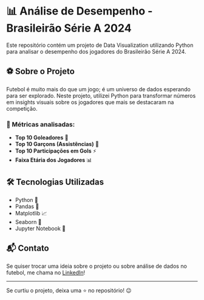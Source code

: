 # 📊 Análise de Desempenho - Brasileirão Série A 2024

Este repositório contém um projeto de Data Visualization utilizando Python para analisar o desempenho dos jogadores do Brasileirão Série A 2024.

## ⚽ Sobre o Projeto

Futebol é muito mais do que um jogo; é um universo de dados esperando para ser explorado. Neste projeto, utilizei Python para transformar números em insights visuais sobre os jogadores que mais se destacaram na competição.

### 📌 Métricas analisadas:
- **Top 10 Goleadores** 🥅
- **Top 10 Garçons (Assistências)** 🎯
- **Top 10 Participações em Gols** ⚡
- **Faixa Etária dos Jogadores** 📊

## 🛠️ Tecnologias Utilizadas
- Python 🐍
- Pandas 📑
- Matplotlib 📈
- Seaborn 🎨
- Jupyter Notebook 📓

## 📬 Contato
Se quiser trocar uma ideia sobre o projeto ou sobre análise de dados no futebol, me chama no [LinkedIn](https://www.linkedin.com/in/renan-magalhaes95/)!

---

Se curtiu o projeto, deixa uma ⭐ no repositório! 😉
